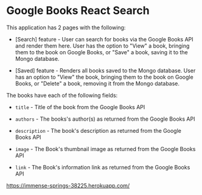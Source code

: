 # Google Books React Search

This application has 2 pages with the following:

  * [Search] feature - User can search for books via the Google Books API and render them here. User has the option to "View" a book, bringing them to the book on Google Books, or "Save" a book, saving it to the Mongo database.

  * [Saved] feature - Renders all books saved to the Mongo database. User has an option to "View" the book, bringing them to the book on Google Books, or "Delete" a book, removing it from the Mongo database.

The books have each of the following fields:

* `title` - Title of the book from the Google Books API

* `authors` - The books's author(s) as returned from the Google Books API

* `description` - The book's description as returned from the Google Books API

* `image` - The Book's thumbnail image as returned from the Google Books API

* `link` - The Book's information link as returned from the Google Books API

https://immense-springs-38225.herokuapp.com/

